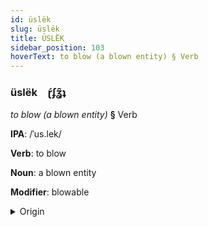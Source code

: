 ```yaml
---
id: üslëk
slug: üslëk
title: ÜSLËK
sidebar_position: 103
hoverText: to blow (a blown entity) § Verb
---
```


### üslëk&emsp;<span kind="abugida">ɽ́ʄʓ̑ʇ</span>

*to blow (a blown entity)* **§** Verb

**IPA**: /ˈus.lek/

**Verb**: to blow

**Noun**: a blown entity

**Modifier**: blowable

<details>
    <summary>Origin</summary>
    Mongolian үлээх üleex /uɮex/<br/>
    <em>Mongolic Language Family</em>
</details>